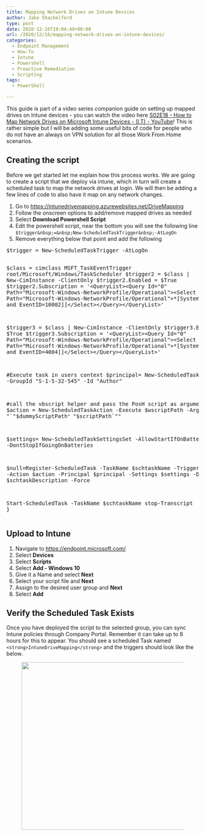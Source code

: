 ```yaml
---
title: Mapping Network Drives on Intune Devices
author: Jake Shackelford
type: post
date: 2020-12-16T19:04:49+00:00
url: /2020/12/16/mapping-network-drives-on-intune-devices/
categories:
  - Endpoint Management
  - How-To
  - Intune
  - Powershell
  - Proactive Remediation
  - Scripting
tags:
  - PowerShell

---
```

 

This guide is part of a video series companion guide on setting up mapped drives on Intune devices - you can watch the video here <a href="https://www.youtube.com/watch?v=hHtXFeuHkC4" target="_blank" rel="noreferrer noopener"><a href="https://www.youtube.com/watch?v=hHtXFeuHkC4">S02E18 - How to Map Network Drives on Microsoft Intune Devices - (I.T) - YouTube</a></a>! This is rather simple but I will be adding some useful bits of code for people who do not have an always on VPN solution for all those Work From Home scenarios. 

## Creating the script

Before we get started let me explain how this process works. We are going to create a script that we deploy via intune, which in turn will create a scheduled task to map the network drives at login. We will then be adding a few lines of code to also have it map on any network changes.

  1. Go to <a rel="noreferrer noopener" href="https://intunedrivemapping.azurewebsites.net/DriveMapping" target="_blank">https://intunedrivemapping.azurewebsites.net/DriveMapping</a>
  2. Follow the onscreen options to add/remove mapped drives as needed
  3. Select **Download Powershell Script**
  4. Edit the powershell script, near the bottom you will see the following line  
    `$trigger&nbsp;=&nbsp;New-ScheduledTaskTrigger&nbsp;-AtLogOn`
  5. Remove everything below that point and add the following

<div class="wp-block-codemirror-blocks-code-block code-block">
  <pre class="CodeMirror" data-setting="{&quot;mode&quot;:&quot;powershell&quot;,&quot;mime&quot;:&quot;application/x-powershell&quot;,&quot;theme&quot;:&quot;default&quot;,&quot;lineNumbers&quot;:true,&quot;styleActiveLine&quot;:true,&quot;lineWrapping&quot;:true,&quot;readOnly&quot;:false,&quot;fileName&quot;:&quot;DriveMapping.ps1&quot;,&quot;language&quot;:&quot;PowerShell&quot;,&quot;modeName&quot;:&quot;powershell&quot;}">$trigger = New-ScheduledTaskTrigger -AtLogOn

$class = cimclass MSFT_TaskEventTrigger root/Microsoft/Windows/TaskScheduler
$trigger2 = $class | New-CimInstance -ClientOnly
$trigger2.Enabled = $True
$trigger2.Subscription = '&lt;QueryList&gt;&lt;Query Id="0" Path="Microsoft-Windows-NetworkProfile/Operational"&gt;&lt;Select Path="Microsoft-Windows-NetworkProfile/Operational"&gt;*[System[Provider[@Name=''Microsoft-Windows-NetworkProfile''] and EventID=10002]]&lt;/Select&gt;&lt;/Query&gt;&lt;/QueryList&gt;'

$trigger3 = $class | New-CimInstance -ClientOnly
$trigger3.Enabled = $True
$trigger3.Subscription = '&lt;QueryList&gt;&lt;Query Id="0" Path="Microsoft-Windows-NetworkProfile/Operational"&gt;&lt;Select Path="Microsoft-Windows-NetworkProfile/Operational"&gt;*[System[Provider[@Name=''Microsoft-Windows-NetworkProfile''] and EventID=4004]]&lt;/Select&gt;&lt;/Query&gt;&lt;/QueryList&gt;'

#Execute task in users context
$principal= New-ScheduledTaskPrincipal -GroupId "S-1-5-32-545" -Id "Author"

#call the vbscript helper and pass the PosH script as argument
$action = New-ScheduledTaskAction -Execute $wscriptPath -Argument "`"$dummyScriptPath`" `"$scriptPath`""

$settings= New-ScheduledTaskSettingsSet -AllowStartIfOnBatteries -DontStopIfGoingOnBatteries

$null=Register-ScheduledTask -TaskName $schtaskName -Trigger $trigger,$trigger2,$trigger3 -Action $action  -Principal $principal -Settings $settings -Description $schtaskDescription -Force

Start-ScheduledTask -TaskName $schtaskName
stop-Transcript
}</pre>
</div>

## Upload to Intune

  1. Navigate to <a href="https://endpoint.microsoft.com/" target="_blank" rel="noreferrer noopener">https://endpoint.microsoft.com/</a>
  2. Select **Devices**
  3. Select **Scripts**
  4. Select **Add - Windows 10**
  5. Give it a Name and select **Next**
  6. Select your script file and **Next**
  7. Assign to the desired user group and **Next**
  8. Select **Add**

## Verify the Scheduled Task Exists

Once you have deployed the script to the selected group, you can sync Intune policies through Company Portal. Remember it can take up to 8 hours for this to appear. You should see a scheduled Task named `<strong>IntuneDriveMapping</strong>` and the triggers should look like the below.<figure class="wp-block-image size-large is-resized">

<img loading="lazy" src="https://sysmansquad.com/wp-content/uploads/2020/12/MicrosoftTeams-image-2-1024x439.png" alt="" class="wp-image-2025" width="1024" height="439" srcset="https:/wp-content/uploads/2020/12/MicrosoftTeams-image-2-1024x439.png 1024w, https:/wp-content/uploads/2020/12/MicrosoftTeams-image-2-300x129.png 300w, https:/wp-content/uploads/2020/12/MicrosoftTeams-image-2-768x329.png 768w, https:/wp-content/uploads/2020/12/MicrosoftTeams-image-2-100x43.png 100w, https:/wp-content/uploads/2020/12/MicrosoftTeams-image-2-855x367.png 855w, https:/wp-content/uploads/2020/12/MicrosoftTeams-image-2-1234x529.png 1234w, https:/wp-content/uploads/2020/12/MicrosoftTeams-image-2.png 1306w" sizes="(max-width: 1024px) 100vw, 1024px" /> </figure>